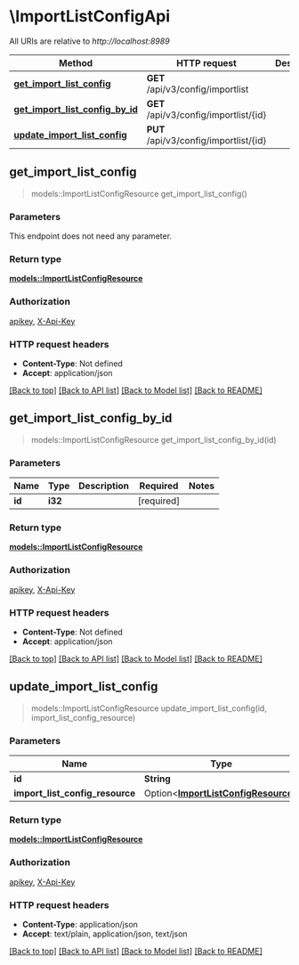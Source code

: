 # \ImportListConfigApi

All URIs are relative to *http://localhost:8989*

Method | HTTP request | Description
------------- | ------------- | -------------
[**get_import_list_config**](ImportListConfigApi.md#get_import_list_config) | **GET** /api/v3/config/importlist | 
[**get_import_list_config_by_id**](ImportListConfigApi.md#get_import_list_config_by_id) | **GET** /api/v3/config/importlist/{id} | 
[**update_import_list_config**](ImportListConfigApi.md#update_import_list_config) | **PUT** /api/v3/config/importlist/{id} | 



## get_import_list_config

> models::ImportListConfigResource get_import_list_config()


### Parameters

This endpoint does not need any parameter.

### Return type

[**models::ImportListConfigResource**](ImportListConfigResource.md)

### Authorization

[apikey](../README.md#apikey), [X-Api-Key](../README.md#X-Api-Key)

### HTTP request headers

- **Content-Type**: Not defined
- **Accept**: application/json

[[Back to top]](#) [[Back to API list]](../README.md#documentation-for-api-endpoints) [[Back to Model list]](../README.md#documentation-for-models) [[Back to README]](../README.md)


## get_import_list_config_by_id

> models::ImportListConfigResource get_import_list_config_by_id(id)


### Parameters


Name | Type | Description  | Required | Notes
------------- | ------------- | ------------- | ------------- | -------------
**id** | **i32** |  | [required] |

### Return type

[**models::ImportListConfigResource**](ImportListConfigResource.md)

### Authorization

[apikey](../README.md#apikey), [X-Api-Key](../README.md#X-Api-Key)

### HTTP request headers

- **Content-Type**: Not defined
- **Accept**: application/json

[[Back to top]](#) [[Back to API list]](../README.md#documentation-for-api-endpoints) [[Back to Model list]](../README.md#documentation-for-models) [[Back to README]](../README.md)


## update_import_list_config

> models::ImportListConfigResource update_import_list_config(id, import_list_config_resource)


### Parameters


Name | Type | Description  | Required | Notes
------------- | ------------- | ------------- | ------------- | -------------
**id** | **String** |  | [required] |
**import_list_config_resource** | Option<[**ImportListConfigResource**](ImportListConfigResource.md)> |  |  |

### Return type

[**models::ImportListConfigResource**](ImportListConfigResource.md)

### Authorization

[apikey](../README.md#apikey), [X-Api-Key](../README.md#X-Api-Key)

### HTTP request headers

- **Content-Type**: application/json
- **Accept**: text/plain, application/json, text/json

[[Back to top]](#) [[Back to API list]](../README.md#documentation-for-api-endpoints) [[Back to Model list]](../README.md#documentation-for-models) [[Back to README]](../README.md)


